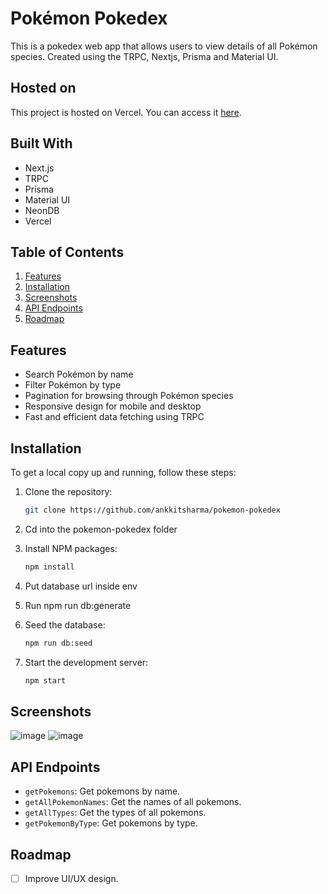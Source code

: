 # Pokémon Pokedex

This is a pokedex web app that allows users to view details of all Pokémon species.
Created using the TRPC, Nextjs, Prisma and Material UI.

## Hosted on

This project is hosted on Vercel. You can access it [here](https://pokemon-pokedex-one.vercel.app/).

## Built With

- Next.js
- TRPC
- Prisma
- Material UI
- NeonDB
- Vercel

## Table of Contents

1. [Features](#features)
2. [Installation](#installation)
3. [Screenshots](#screenshots)
4. [API Endpoints](#api-endpoints)
5. [Roadmap](#roadmap)

## Features

- Search Pokémon by name
- Filter Pokémon by type
- Pagination for browsing through Pokémon species
- Responsive design for mobile and desktop
- Fast and efficient data fetching using TRPC

## Installation

To get a local copy up and running, follow these steps:

1. Clone the repository:
   ```sh
   git clone https://github.com/ankkitsharma/pokemon-pokedex
   ```
2. Cd into the pokemon-pokedex folder
3. Install NPM packages:
   ```sh
   npm install
   ```
4. Put database url inside env

5. Run npm run db:generate

6. Seed the database:

   ```sh
   npm run db:seed
   ```

7. Start the development server:
   ```sh
   npm start
   ```

## Screenshots

![image](https://github.com/user-attachments/assets/95447f47-5673-42b1-a858-726c031c8fbb)
![image](https://github.com/user-attachments/assets/313c69c4-ecf4-410a-9256-adfab51e4a0a)



## API Endpoints

- `getPokemons`: Get pokemons by name.
- `getAllPokemonNames`: Get the names of all pokemons.
- `getAllTypes`: Get the types of all pokemons.
- `getPokemonByType`: Get pokemons by type.

## Roadmap

- [ ] Improve UI/UX design.

